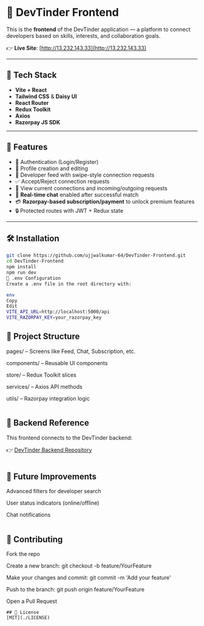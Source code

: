 # 🚀 DevTinder Frontend

This is the **frontend** of the DevTinder application — a platform to connect developers based on skills, interests, and collaboration goals.

👉 **Live Site**: [http://13.232.143.33](http://13.232.143.33)

---

## 🧰 Tech Stack

- **Vite + React**
- **Tailwind CSS** & **Daisy UI**
- **React Router**
- **Redux Toolkit**
- **Axios**
- **Razorpay JS SDK**

---

## 🎯 Features

- 🔐 Authentication (Login/Register)
- 👤 Profile creation and editing
- 📱 Developer feed with swipe-style connection requests
- ✅ Accept/Reject connection requests
- 👥 View current connections and incoming/outgoing requests
- 💬 **Real-time chat** enabled after successful match
- 💳 **Razorpay-based subscription/payment** to unlock premium features
- 🔒 Protected routes with JWT + Redux state

---

## 🛠️ Installation

```bash
git clone https://github.com/ujjwalkumar-64/DevTinder-Frontend.git
cd DevTinder-Frontend
npm install
npm run dev
📌 .env Configuration
Create a .env file in the root directory with:

env
Copy
Edit
VITE_API_URL=http://localhost:5000/api
VITE_RAZORPAY_KEY=your_razorpay_key

```
## 📂 Project Structure
pages/ – Screens like Feed, Chat, Subscription, etc.

components/ – Reusable UI components

store/ – Redux Toolkit slices

services/ – Axios API methods

utils/ – Razorpay integration logic

```
```
## 🔗 Backend Reference
This frontend connects to the DevTinder backend: 

👉 [DevTinder Backend Repository](https://github.com/ujjwalkumar-64/DevTinder-Backend)
```
```
## 🧠 Future Improvements
Advanced filters for developer search

User status indicators (online/offline)

Chat notifications
```
```
## 🤝 Contributing
Fork the repo

Create a new branch: git checkout -b feature/YourFeature

Make your changes and commit: git commit -m 'Add your feature'

Push to the branch: git push origin feature/YourFeature

Open a Pull Request
```
## 📄 License
[MIT](./LICENSE)
```


